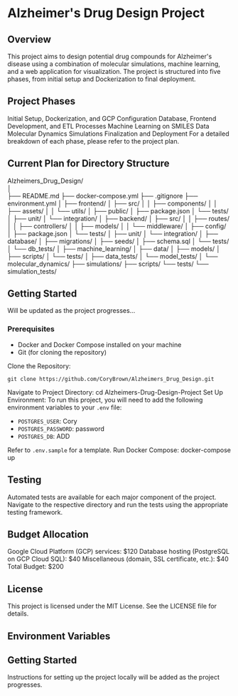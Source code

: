 # Alzheimer's Drug Design Project
## Overview
This project aims to design potential drug compounds for Alzheimer's disease using a combination of molecular simulations, machine learning, and a web application for visualization. The project is structured into five phases, from initial setup and Dockerization to final deployment.

## Project Phases
Initial Setup, Dockerization, and GCP Configuration
Database, Frontend Development, and ETL Processes
Machine Learning on SMILES Data
Molecular Dynamics Simulations
Finalization and Deployment
For a detailed breakdown of each phase, please refer to the project plan.

## Current Plan for Directory Structure
Alzheimers_Drug_Design/<br>
│<br>
├── README.md
├── docker-compose.yml
├── .gitignore
├── environment.yml
│
├── frontend/
│   ├── src/
│   │   ├── components/
│   │   ├── assets/
│   │   └── utils/
│   ├── public/
│   ├── package.json
│   └── tests/
│       ├── unit/
│       └── integration/
│
├── backend/
│   ├── src/
│   │   ├── routes/
│   │   ├── controllers/
│   │   ├── models/
│   │   └── middleware/
│   ├── config/
│   ├── package.json
│   └── tests/
│       ├── unit/
│       └── integration/
│
├── database/
│   ├── migrations/
│   ├── seeds/
│   ├── schema.sql
│   └── tests/
│       └── db_tests/
│
├── machine_learning/
│   ├── data/
│   ├── models/
│   ├── scripts/
│   └── tests/
│       ├── data_tests/
│       └── model_tests/
│
└── molecular_dynamics/
    ├── simulations/
    ├── scripts/
    └── tests/
        └── simulation_tests/

## Getting Started
Will be updated as the project progresses...

### Prerequisites
- Docker and Docker Compose installed on your machine
- Git (for cloning the repository)

Clone the Repository: 
```
git clone https://github.com/CoryBrown/Alzheimers_Drug_Design.git
```
Navigate to Project Directory: cd Alzheimers-Drug-Design-Project
Set Up Environment: 
To run this project, you will need to add the following environment variables to your `.env` file:

- `POSTGRES_USER`: Cory
- `POSTGRES_PASSWORD`: password
- `POSTGRES_DB`: ADD

Refer to `.env.sample` for a template.
Run Docker Compose: docker-compose up

## Testing
Automated tests are available for each major component of the project. Navigate to the respective directory and run the tests using the appropriate testing framework.

## Budget Allocation
Google Cloud Platform (GCP) services: $120
Database hosting (PostgreSQL on GCP Cloud SQL): $40
Miscellaneous (domain, SSL certificate, etc.): $40
Total Budget: $200

## License
This project is licensed under the MIT License. See the LICENSE file for details.

## Environment Variables



## Getting Started

Instructions for setting up the project locally will be added as the project progresses.
